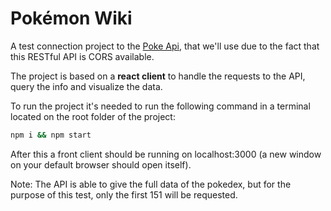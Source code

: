 # Pokémon Wiki
A test connection project to the [Poke Api](https://pokeapi.co/), that we'll use due to the fact that this RESTful API is CORS available.

The project is based on a **react client** to handle the requests to the API, query the info and visualize the data.

To run the project it's needed to run the following command in a terminal located on the root folder of the project:
```bash
npm i && npm start
```
After this a front client should be running on localhost:3000 (a new window on your default browser should open itself).

Note: The API is able to give the full data of the pokedex, but for the purpose of this test, only the first 151 will be requested.
